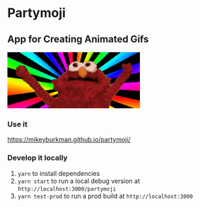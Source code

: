 # Partymoji

## App for Creating Animated Gifs

![Hello-Rainbox](./hellmo-rainbow.gif 'Hellmo Rainbow')

### Use it

https://mikeyburkman.github.io/partymoji/

### Develop it locally

1. `yarn` to install dependencies
2. `yarn start` to run a local debug version at `http://localhost:3000/partymoji`
3. `yarn test-prod` to run a prod build at `http://localhost:3000`

